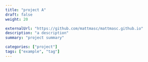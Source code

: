 ```yaml
---
title: "project A"
draft: false
weight: 20

externalUrl: "https://github.com/mattmasc/mattmasc.github.io"
description: "a description"
summary: "project summary"

categories: ["project"]
tags: ["example", "tag"]
---
```

